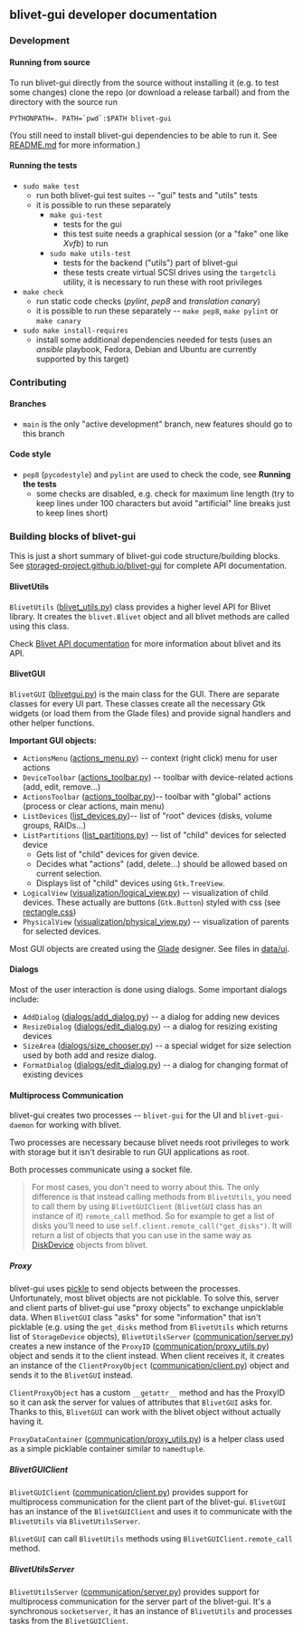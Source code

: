 ## blivet-gui developer documentation

### Development

#### Running from source

To run blivet-gui directly from the source without installing it (e.g. to test some
changes) clone the repo (or download a release tarball) and from the directory with
the source run

```
PYTHONPATH=. PATH=`pwd`:$PATH blivet-gui
```

(You still need to install blivet-gui dependencies to be able to run it. See
[README.md](README.md) for more information.)

#### Running the tests

  * `sudo make test`
    * run both blivet-gui test suites -- "gui" tests and "utils" tests
    * it is possible to run these separately
      * `make gui-test`
        * tests for the gui
        * this test suite needs a graphical session (or a "fake" one like _Xvfb_) to run
      * `sudo make utils-test`
        * tests for the backend ("utils") part of blivet-gui
        * these tests create virtual SCSI drives using the `targetcli` utility, it is necessary
          to run these with root privileges
  * `make check`
    * run static code checks (_pylint_, _pep8_ and _translation canary_)
    * it is possible to run these separately -- `make pep8`, `make pylint` or
      `make canary`
  * `sudo make install-requires`
    * install some additional dependencies needed for tests (uses an _ansible_ playbook, Fedora, Debian and Ubuntu are currently supported by this target)

### Contributing

#### Branches

  * `main` is the only "active development" branch, new features should go to this branch

#### Code style

  * `pep8` (`pycodestyle`) and `pylint` are used to check the code, see __Running the tests__
    * some checks are disabled, e.g. check for maximum line length (try to keep
      lines under 100 characters but avoid "artificial" line breaks just to keep
      lines short)

### Building blocks of blivet-gui

This is just a short summary of blivet-gui code structure/building blocks.
See [storaged-project.github.io/blivet-gui](https://storaged-project.github.io/blivet-gui/)
for complete API documentation.

#### BlivetUtils

`BlivetUtils` ([blivet_utils.py](blivetgui/blivet_utils.py)) class provides a higher level API for Blivet library.
It creates the `blivet.Blivet` object and all blivet methods are called using this class.

Check [Blivet API documentation](http://storaged-project.github.io/blivet/docs/intro.html)
for more information about blivet and its API.

#### BlivetGUI

`BlivetGUI` ([blivetgui.py](blivetgui/blivetgui.py)) is the main class for the GUI.
There are separate classes for every UI part. These classes create all the necessary
Gtk widgets (or load them from the Glade files) and provide signal handlers and
other helper functions.

**Important GUI objects:**

  * `ActionsMenu` ([actions_menu.py](blivetgui/actions_menu.py)) -- context (right
    click) menu for user actions
  * `DeviceToolbar` ([actions_toolbar.py](blivetgui/actions_toolbar.py)) -- toolbar
    with device-related actions (add, edit, remove...)
  * `ActionsToolbar` ([actions_toolbar.py](blivetgui/actions_toolbar.py))-- toolbar
    with "global" actions (process or clear actions, main menu)
  * `ListDevices` ([list_devices.py](blivetgui/list_devices.py))-- list of "root"
    devices (disks, volume groups, RAIDs...)
  * `ListPartitions` ([list_partitions.py](blivetgui/list_partitions.py)) -- list
    of "child" devices for selected device
      * Gets list of "child" devices for given device.
      * Decides what "actions" (add, delete...) should be allowed based on current
        selection.
      * Displays list of "child" devices using `Gtk.TreeView`.
  * `LogicalView` ([visualization/logical_view.py](blivetgui/visualization/logical_view.py)) --
    visualization of child devices. These actually are buttons (`Gtk.Button`) styled
    with css (see [rectangle.css](data/css/rectangle.css))
  * `PhysicalView` ([visualization/physical_view.py](blivetgui/visualization/physical_view.py)) --
    visualization of parents for selected devices.

Most GUI objects are created using the [Glade](https://glade.gnome.org/) designer.
See files in [data/ui](data/ui).

#### Dialogs

Most of the user interaction is done using dialogs. Some important dialogs include:

  * `AddDialog` ([dialogs/add_dialog.py](blivetgui/dialogs/add_dialog.py)) -- a dialog
    for adding new devices
  * `ResizeDialog` ([dialogs/edit_dialog.py](blivetgui/dialogs/edit_dialog.py)) -- a dialog
    for resizing existing devices
  * `SizeArea` ([dialogs/size_chooser.py](blivetgui/dialogs/size_chooser.py)) -- a special
    widget for size selection used by both add and resize dialog.
  * `FormatDialog` ([dialogs/edit_dialog.py](blivetgui/dialogs/edit_dialog.py)) -- a dialog
    for changing format of existing devices

#### Multiprocess Communication

blivet-gui creates two processes -- `blivet-gui` for the UI and `blivet-gui-daemon`
for working with blivet.

Two processes are necessary because blivet needs root privileges to work with
storage but it isn't desirable to run GUI applications as root.

Both processes communicate using a socket file.

> For most cases, you don't need to worry about this. The only difference is that
> instead calling methods from `BlivetUtils`, you need to call them by using
> `BlivetGUIClient` (`BlivetGUI` class has an instance of it) `remote_call` method.
> So for example to get a list of disks you'll need to use
> `self.client.remote_call("get_disks")`. It will return a list of objects that
> you can use in the same way as [DiskDevice](http://storaged-project.github.io/blivet/docs/blivet/blivet.devices.html#blivet.devices.disk.DiskDevice)
> objects from blivet.

##### Proxy

blivet-gui uses [pickle](https://docs.python.org/3/library/pickle.html) to send
objects between the processes. Unfortunately, most blivet objects are not picklable.
To solve this, server and client parts of blivet-gui use "proxy objects" to
exchange unpicklable data. When `BlivetGUI` class "asks" for some "information"
that isn't picklable (e.g. using the `get_disks` method from `BlivetUtils` which
returns list of `StorageDevice` objects), `BlivetUtilsServer`
([communication/server.py](blivetgui/communication/server.py)) creates a new instance
of the `ProxyID` ([communication/proxy_utils.py](blivetgui/communication/proxy_utils.py))
object and sends it to the client instead. When client receives it, it creates an instance of
the `ClientProxyObject` ([communication/client.py](blivetgui/communication/client.py))
object and sends it to the `BlivetGUI` instead.

`ClientProxyObject` has a custom `__getattr__` method and has the ProxyID so it
can ask the server for values of attributes that `BlivetGUI` asks for.
Thanks to this, `BlivetGUI` can work with the blivet object without actually having it.

`ProxyDataContainer` ([communication/proxy_utils.py](blivetgui/communication/proxy_utils.py))
is a helper class used as a simple picklable container similar to `namedtuple`.

##### BlivetGUIClient

`BlivetGUIClient` ([communication/client.py](blivetgui/communication/client.py))
provides support for multiprocess communication for the client part of the blivet-gui.
`BlivetGUI` has an instance of the `BlivetGUIClient` and uses it to communicate
with the `BlivetUtils` via `BlivetUtilsServer`.

`BlivetGUI` can call `BlivetUtils` methods using `BlivetGUIClient.remote_call` method.

##### BlivetUtilsServer

`BlivetUtilsServer` ([communication/server.py](blivetgui/communication/server.py))
provides support for multiprocess communication for the server part of the blivet-gui.
It's a synchronous `socketserver`, it has an instance of `BlivetUtils` and processes
tasks from the `BlivetGUIClient`.

